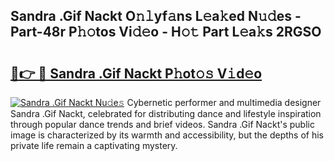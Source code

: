 ## Sandra .Gif Nackt O𝚗𝚕yf𝚊ns L𝚎a𝚔ed N𝚞𝚍es - Part-48r P𝚑𝚘tos Vi𝚍𝚎o - H𝚘𝚝 Part L𝚎a𝚔s 2RGSO

# <h2><a href="http://kf4wev.oniu.top/?m=Sandra+.Gif+Nackt">🔗👉 🔴 Sandra .Gif Nackt P𝚑ot𝚘𝚜 V𝚒d𝚎o</a></h2>

[![Sandra .Gif Nackt Nu𝚍e𝚜](https://i.imgur.com/0qMVB7G.gif)](http://kf4wev.oniu.top/?m=Sandra+.Gif+Nackt)
Cybernetic performer and multimedia designer Sandra .Gif Nackt, celebrated for distributing dance and lifestyle inspiration through popular dance trends and brief videos. Sandra .Gif Nackt's public image is characterized by its warmth and accessibility, but the depths of his private life remain a captivating mystery.  
